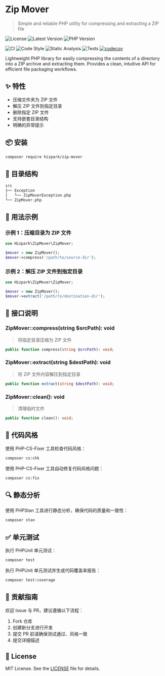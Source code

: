 # Zip Mover

> Simple and reliable PHP utility for compressing and extracting a ZIP file

![License](https://img.shields.io/github/license/hizpark/zip-mover?style=flat-square)
![Latest Version](https://img.shields.io/packagist/v/hizpark/zip-mover?style=flat-square)
![PHP Version](https://img.shields.io/badge/php-8.2--8.4-blue?style=flat-square)

![CI](https://github.com/hizpark/zip-mover/actions/workflows/ci.yml/badge.svg?style=flat-square)
![Code Style](https://img.shields.io/badge/code_style-PSR--12-lightgrey?style=flat-square)
![Static Analysis](https://img.shields.io/badge/static_analysis-PHPStan-blue?style=flat-square)
![Tests](https://img.shields.io/badge/tests-PHPUnit-brightgreen?style=flat-square)
[![codecov](https://codecov.io/gh/hizpark/zip-mover/branch/main/graph/badge.svg)](https://codecov.io/gh/hizpark/zip-mover)

Lightweight PHP library for easily compressing the contents of a directory into a ZIP archive and extracting them. Provides a clean, intuitive API for efficient file packaging workflows.

## ✨ 特性

- 压缩文件夹为 ZIP 文件
- 解压 ZIP 文件到指定目录
- 删除指定 ZIP 文件
- 支持嵌套目录结构
- 明确的异常提示

## 📦 安装

```bash
composer require hizpark/zip-mover
```

## 📂 目录结构

```txt
src
├── Exception
│   └── ZipMoverException.php
└── ZipMover.php
```

## 🚀 用法示例

### 示例 1：压缩目录为 ZIP 文件

```php
use Hizpark\ZipMover\ZipMover;

$mover = new ZipMover();
$mover->compress('/path/to/source-dir');
```

### 示例 2：解压 ZIP 文件到指定目录

```php
use Hizpark\ZipMover\ZipMover;

$mover = new ZipMover();
$mover->extract('/path/to/destination-dir');
```

## 📐 接口说明

### ZipMover::compress(string $srcPath): void

> 将指定目录压缩为 ZIP 文件

```php
public function compress(string $srcPath): void;
```

### ZipMover::extract(string $destPath): void

> 将 ZIP 文件内容解压到指定目录

```php
public function extract(string $destPath): void;
```

### ZipMover::clean(): void

> 清理临时文件

```php
public function clean(): void;
```

## 🎯 代码风格

使用 PHP-CS-Fixer 工具检查代码风格：

```bash
composer cs:chk
```

使用 PHP-CS-Fixer 工具自动修复代码风格问题：

```bash
composer cs:fix
```

## 🔍 静态分析

使用 PHPStan 工具进行静态分析，确保代码的质量和一致性：

```bash
composer stan
```

## ✅ 单元测试

执行 PHPUnit 单元测试：

```bash
composer test
```

执行 PHPUnit 单元测试并生成代码覆盖率报告：

```bash
composer test:coverage
```

## 🤝 贡献指南

欢迎 Issue 与 PR，建议遵循以下流程：

1. Fork 仓库
2. 创建新分支进行开发
3. 提交 PR 前请确保测试通过、风格一致
4. 提交详细描述

## 📝 License

MIT License. See the [LICENSE](LICENSE) file for details.
